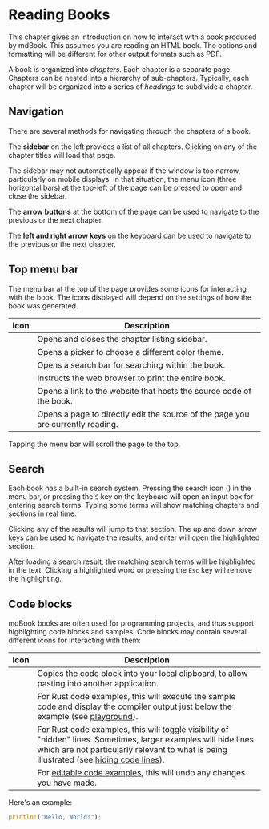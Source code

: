 # Reading Books

This chapter gives an introduction on how to interact with a book produced by mdBook.
This assumes you are reading an HTML book.
The options and formatting will be different for other output formats such as PDF.

A book is organized into _chapters_.
Each chapter is a separate page.
Chapters can be nested into a hierarchy of sub-chapters.
Typically, each chapter will be organized into a series of _headings_ to subdivide a chapter.

## Navigation

There are several methods for navigating through the chapters of a book.

The **sidebar** on the left provides a list of all chapters.
Clicking on any of the chapter titles will load that page.

The sidebar may not automatically appear if the window is too narrow, particularly on mobile displays.
In that situation, the menu icon (three horizontal bars) at the top-left of the page can be pressed to open and close the sidebar.

The **arrow buttons** at the bottom of the page can be used to navigate to the previous or the next chapter.

The **left and right arrow keys** on the keyboard can be used to navigate to the previous or the next chapter.

## Top menu bar

The menu bar at the top of the page provides some icons for interacting with the book.
The icons displayed will depend on the settings of how the book was generated.

| Icon                              | Description                                                                     |
| --------------------------------- | ------------------------------------------------------------------------------- |
| <i class="fa fa-bars"></i>        | Opens and closes the chapter listing sidebar.                                   |
| <i class="fa fa-paint-brush"></i> | Opens a picker to choose a different color theme.                               |
| <i class="fa fa-search"></i>      | Opens a search bar for searching within the book.                               |
| <i class="fa fa-print"></i>       | Instructs the web browser to print the entire book.                             |
| <i class="fa fa-github"></i>      | Opens a link to the website that hosts the source code of the book.             |
| <i class="fa fa-edit"></i>        | Opens a page to directly edit the source of the page you are currently reading. |

Tapping the menu bar will scroll the page to the top.

## Search

Each book has a built-in search system.
Pressing the search icon (<i class="fa fa-search"></i>) in the menu bar, or pressing the `S` key on the keyboard will open an input box for entering search terms.
Typing some terms will show matching chapters and sections in real time.

Clicking any of the results will jump to that section.
The up and down arrow keys can be used to navigate the results, and enter will open the highlighted section.

After loading a search result, the matching search terms will be highlighted in the text.
Clicking a highlighted word or pressing the `Esc` key will remove the highlighting.

## Code blocks

mdBook books are often used for programming projects, and thus support highlighting code blocks and samples.
Code blocks may contain several different icons for interacting with them:

| Icon                          | Description                                                                                                                                                                                                   |
| ----------------------------- | ------------------------------------------------------------------------------------------------------------------------------------------------------------------------------------------------------------- |
| <i class="fa fa-copy"></i>    | Copies the code block into your local clipboard, to allow pasting into another application.                                                                                                                   |
| <i class="fa fa-play"></i>    | For Rust code examples, this will execute the sample code and display the compiler output just below the example (see [playground]).                                                                          |
| <i class="fa fa-eye"></i>     | For Rust code examples, this will toggle visibility of "hidden" lines. Sometimes, larger examples will hide lines which are not particularly relevant to what is being illustrated (see [hiding code lines]). |
| <i class="fa fa-history"></i> | For [editable code examples][editor], this will undo any changes you have made.                                                                                                                               |

Here's an example:

```rust
println!("Hello, World!");
```

[editor]: ../format/theme/editor.md
[playground]: ../format/mdbook.md#rust-playground
[hiding code lines]: ../format/mdbook.md#hiding-code-lines

